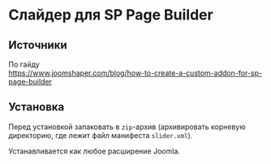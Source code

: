 # Слайдер для SP Page Builder

## Источники
По гайду  
https://www.joomshaper.com/blog/how-to-create-a-custom-addon-for-sp-page-builder

## Установка
Перед установкой запаковать в `zip`-архив (архивировать корневую директорию, где лежит файл манифеста `slider.xml`).  

Устанавливается как любое расширение Joomla.